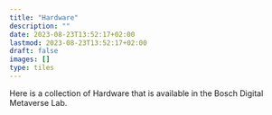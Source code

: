 ```yaml
---
title: "Hardware"
description: ""
date: 2023-08-23T13:52:17+02:00
lastmod: 2023-08-23T13:52:17+02:00
draft: false
images: []
type: tiles
---
```

Here is a collection of Hardware that is available in the Bosch Digital Metaverse Lab.